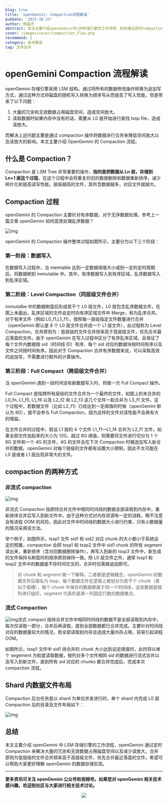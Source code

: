 ```yaml
---
blog: true
title: 'openGemini: Compaction流程解读'
pubDate: '2023-10-23'
author: 杨昌杰
abstract: 本文主要介绍openGemini中LSM存储引擎的工作流程，如何通过定时Compaction来解决大量的冗余和无效数据占用磁盘空间以及减少读放大。
cover: /images/cover/compaction_flow.png
recommend: 1
category: 技术解读
tag: 文件合并
---
```


# openGemini Compaction 流程解读

openGemini 存储引擎采用 LSM 结构，通过将所有的数据修改操作转换为追加写方式，通过这种方式将磁盘的随机写入转换为顺序写从而提高了写入性能，但是带来了以下问题：

1. 大量的冗余和无效数据占用磁盘空间，造成空间放大。
2. 读取数据时如果内存中没有的话，需要从 L0 层开始进行查找 tssp file，造成读放大。

而解决上述问题主要是通过 compaction 操作将数据进行合并来降低空间放大以及读放大的影响。本文主要介绍 OpenGemini 的 Compaction 流程。

## 什么是 Compaction？

Compaction 是 LSM Tree 非常重要的操作，**指的是把数据从 Ln 层，存储到 Ln+1 层这个过程**，在这个过程中会将重复的旧的数据删除和数据重新排序，减少碎片化和提高读写性能。层级越高的文件，其所含数据越多，对应文件就越大。

## Compaction 过程

openGemini 的 Compaction 主要针对有序数据，对于无序数据处理，参考上一篇文章 openGemini 如何高效处理乱序数据？

![img](/images/docs_img/up-19b3d44e238ebc7fbf7943c0d7e410b3d7b.png)

openGemini 的 Compaction 操作整体过程如图所示，主要分为以下三个阶段：

### 第一阶段：数据写入

在数据写入过程中，当 memtable 达到一定数据阈值大小或到一定的定时周期后，将数据刷到 immutable 中。其中，有序数据写入到有序区域，乱序数据写入到乱序区域。

### 第二阶段：Level Compaction（同层级文件合并）

immutalbe 中的数据刷盘后形成若干个 L0 层文件，L0 层包含乱序数据文件，在图上未画出，乱序区域的文件会定时向有序区域文件中 Merge，称为乱序合并。对于有序文件（例如 L0_f1,L1_f1），按照每一层级指定文件数量进行合并（openGemini 默认是 8 个 L0 层文件合并成一个 L1 层文件），此过程称为 Level Compaction，合并原则为：低层级的文件合并频率高于高层级文件，优先合并最近落盘的文件。由于 openGemini 在写入过程中区分了有序乱序区域，且保证了每个文件内数据按 sid（时间线 ID）有序、每个 sid 对应的数据块按时间有序以及文件之间按时间有序。因此对于 Compaction 合并有序数据来说，可以采取高效的追加写，不需要进行额外的计算操作。

### 第三阶段：Full Compact（跨层级文件合并）

当 openGemini 遇到一段时间没有新数据写入时，将做一次 Full Compact 操作。

Full Compact 是指跨所有层级的文件合并为一个最终的文件，如图上的未合并的 L0_fn, L1_f5, L1_f6 以及 L2_f2 和 L2_f3 这几个文件一起合并为 L3_f1 文件。这个过程中，若数据文件（比如 L2_f1）已经达到一定阈值的时候（openGemini 默认为 8G），就不会参与 Full Compaction，因为这样的文件对读性能不会再有大的增益。

在文件合并的过程中，假设 L1 层的 4 个文件 L1_f1—L1_f4 合并为 L2_f1 文件，如果全部文件加起来的大小为 12G，超过 8G 阈值，则需要将文件进行切分为 1 个 8G 文件和一个 4G 的文件，4G 的文件会在下次 Compaction 时被追加写入新合并的数据。openGemini 对每个层级的文件都有设置大小限制，因此不太可能在 L0 层或者 L1 层出现非常大的文件。

## compaction 的两种方式

### 非流式 compaction

![img](/images/docs_img/up-1725366caba8a961e228a6e2130ef714797.png)

非流式 Compaction 指把待合并文件中相同时间线的数据全部读取到内存中，重新排序合并后写入到新文件中。由于这种方式对内存资源有一定的消耗，稍不注意会有进程 OOM 的风险，因此对文件中时间线的数据大小进行约束，只有小数据量的情况采用该方法。

举个例子，如图所示，tssp1 文件 sid1 和 sid2 对应 chunk 的大小都小于系统设定的预置，compaction 会把 tssp1 和 tssp2 文件中 sid1 chunk 的所有 segment 读出来，重新排序（含对旧数据删除操作），再写入到新的 tssp3 文件中，新生成的文件保持与刷盘时的顺序原则保持一致。除 L0 层文件之外，通常 tssp1 和 tssp2 文件中的数据是不存时间交叉的，合并时仅需做追加即可。

> 对 chunk 和 segment 做一下解释。二者都是逻辑概念，openGemini 的数据文件后缀名为 tssp，每个数据文件在逻辑上被划分为若干个 chunk（类似于插槽），每个 chunk 中保存的数据都属于同一个时间线，这些数据是按列进行组织，segment 代表的是某一列固定行数的数据集合。

### 流式 Compaction

![img](/images/docs_img/up-5aa6e00080de62e5e51170ce35f4b9aaabd.png)流式 compact 指待合并文件中相同时间线的数据不是全部读取到内存中，每次仅读取一部分，合并后再读取，直到全部数据都已合并完成。主要针对时间线对应的数据量较大的情况，若全部读取到内存会造成大量内存占用，容易引起进程 OOM。

如图所示，tssp1 文件中 sid1 待合并的 chunk 大小达到设定阈值时，此时将以单个 segement 为粒度读取数据，按列对多个文件相同 sid 的数据进行流式合并以及写入到新文件，直到所有 sid 对应的 chunks 都合并完成后，完成本次 compaction 流程。

## Shard 内数据文件布局

Compaction 后台任务是以 shard 为单位并发进行的，单个 shard 内完成 L0 层 Compaction 后的目录及文件布局如下：

![img](/images/docs_img/up-690b6edd30cf8ca4df03403d1db8899cd6c.png)

## 总结

本文主要介绍 openGemini 中 LSM 存储引擎的工作流程，openGemini 通过定时 Compaction 来解决大量的冗余和无效数据占用磁盘空间以及减少读放大，合并原则为低层级的文件合并频率高于高层级文件，优先合并最近落盘的文件。希望可以帮助大家更好理解 openGemini 的数据存储实现。

---

**更多资讯可关注 openGemini 公众号和视频号。如果您对 openGemini 相关技术感兴趣，欢迎到社区与大家进行相关技术讨论。**

<div align=center>
<img src="/images/qrcode.jpg" >
</div>

